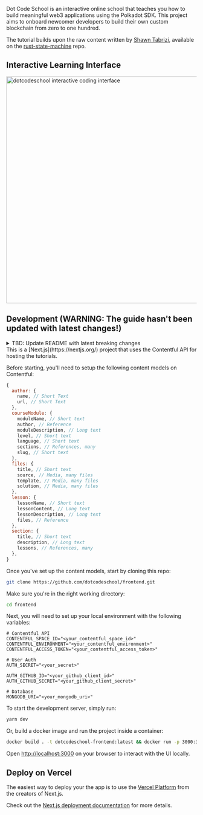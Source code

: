 Dot Code School is an interactive online school that teaches you how to build meaningful web3 applications using the Polkadot SDK. This project aims to onboard newcomer developers to build their own custom blockchain from zero to one hundred.

The tutorial builds upon the raw content written by [Shawn Tabrizi](https://github.com/shawntabrizi), available on the [rust-state-machine](https://github.com/shawntabrizi/rust-state-machine) repo.

## Interactive Learning Interface

<img src="https://github.com/iammasterbrucewayne/dotcodeschool/assets/93382017/7ce6282e-ab8c-45ed-bd4f-93699806595f" alt="dotcodeschool interactive coding interface" width="600px" />

## Development (WARNING: The guide hasn't been updated with latest changes!)

<details>
<summary>TBD: Update README with latest breaking changes</summary>
- Document new project structure, the current thought process, known inconsistencies, issues, bugs
- Update documentation with latest content models
- Update contribution guidelines (linting, formatting, committing, issue templates, PR templates, etc.)
</details>
This is a [Next.js](https://nextjs.org/) project that uses the Contentful API for hosting the tutorials.

Before starting, you'll need to setup the following content models on Contentful:

```js
{
  author: {
    name, // Short Text
    url, // Short Text
  },
  courseModule: {
    moduleName, // Short text
    author, // Reference
    moduleDescription, // Long text
    level, // Short text
    language, // Short text
    sections, // References, many
    slug, // Short text
  },
  files: {
    title, // Short text
    source, // Media, many files
    template, // Media, many files
    solution, // Media, many files
  },
  lesson: {
    lessonName, // Short text
    lessonContent, // Long text
    lessonDescription, // Long text
    files, // Reference
  },
  section: {
    title, // Short text
    description, // Long text
    lessons, // References, many
  },
}
```

Once you've set up the content models, start by cloning this repo:

```bash
git clone https://github.com/dotcodeschool/frontend.git
```

Make sure you're in the right working directory:

```bash
cd frontend
```

Next, you will need to set up your local environment with the following variables:

```env
# Contentful API
CONTENTFUL_SPACE_ID="<your_contentful_space_id>"
CONTENTFUL_ENVIRONMENT="<your_contentful_environment>"
CONTENTFUL_ACCESS_TOKEN="<your_contentful_access_token>"

# User Auth
AUTH_SECRET="<your_secret>"

AUTH_GITHUB_ID="<your_github_client_id>"
AUTH_GITHUB_SECRET="<your_github_client_secret>"

# Database
MONGODB_URI="<your_mongodb_uri>"
```

To start the development server, simply run:

```bash
yarn dev
```

Or, build a docker image and run the project inside a container:

```bash
docker build . -t dotcodeschool-frontend:latest && docker run -p 3000:3000 dotcodeschool-frontend:latest
```

Open [http://localhost:3000](http://localhost:3000) on your browser to interact with the UI locally.

## Deploy on Vercel

The easiest way to deploy your the app is to use the [Vercel Platform](https://vercel.com/new?utm_medium=default-template&filter=next.js&utm_source=create-next-app&utm_campaign=create-next-app-readme) from the creators of Next.js.

Check out the [Next.js deployment documentation](https://nextjs.org/docs/deployment) for more details.
